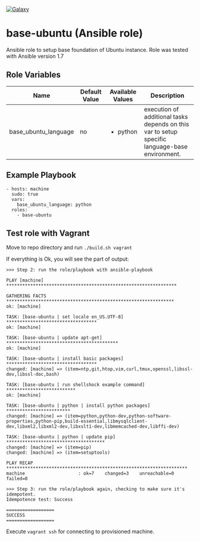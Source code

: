 [![Galaxy](http://img.shields.io/badge/galaxy-zhurbilo.base--ubuntu-blue.svg?style=flat-square)](https://galaxy.ansible.com/list#/roles/2046)

base-ubuntu (Ansible role)
=========

Ansible role to setup base foundation of Ubuntu instance.
Role was tested with Ansible version 1.7


Role Variables
--------------


Name | Default Value | Available Values | Description  
--- | --- | --- | ---
base_ubuntu_language | no | <ul><li>python</li></ul> | execution of additional tasks depends on this var to setup specific language-base environment.


Example Playbook
----------------
       
    - hosts: machine
      sudo: true
      vars:
        base_ubuntu_language: python
      roles:
        - base-ubuntu
        

Test role with Vagrant
----------------

Move to repo directory and run `./build.sh vagrant`

If everything is Ok, you will see the part of output:

    >>> Step 2: run the role/playbook with ansible-playbook

    PLAY [machine] **************************************************************** 
    
    GATHERING FACTS *************************************************************** 
    ok: [machine]
    
    TASK: [base-ubuntu | set locale en_US.UTF-8] ********************************** 
    ok: [machine]
    
    TASK: [base-ubuntu | update apt-get] ****************************************** 
    ok: [machine]
    
    TASK: [base-ubuntu | install basic packages] ********************************** 
    changed: [machine] => (item=ntp,git,htop,vim,curl,tmux,openssl,libssl-dev,libssl-doc,bash)
    
    TASK: [base-ubuntu | run shellshock example command] ************************** 
    ok: [machine]
    
    TASK: [base-ubuntu | python | install python packages] ************************ 
    changed: [machine] => (item=python,python-dev,python-software-properties,python-pip,build-essential,libmysqlclient-dev,libxml2,libxml2-dev,libxslt1-dev,libmemcached-dev,libffi-dev)
    
    TASK: [base-ubuntu | python | update pip] ************************************* 
    changed: [machine] => (item=pip)
    changed: [machine] => (item=setuptools)
    
    PLAY RECAP ******************************************************************** 
    machine                    : ok=7    changed=3    unreachable=0    failed=0   
    
    >>> Step 3: run the role/playbook again, checking to make sure it's idempotent.
    Idempotence test: Success
    
    ==================
    SUCCESS
    ==================


Execute `vagrant ssh` for connecting to provisioned machine.